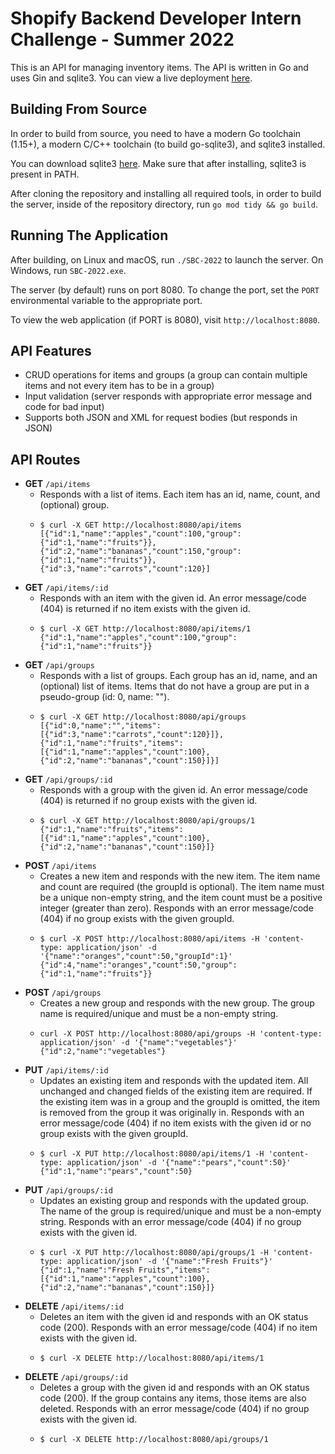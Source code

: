 # Shopify Backend Developer Intern Challenge - Summer 2022
This is an API for managing inventory items. The API is written in Go and uses Gin and sqlite3. You can view a live deployment [here](#).

## Building From Source
In order to build from source, you need to have a modern Go toolchain (1.15+), a modern C/C++ toolchain (to build go-sqlite3), and sqlite3 installed.

You can download sqlite3 [here](https://www.sqlite.org/download.html). Make sure that after installing, sqlite3 is present in PATH.

After cloning the repository and installing all required tools, in order to build the server, inside of the repository directory, run `go mod tidy && go build`.

## Running The Application
After building, on Linux and macOS, run `./SBC-2022` to launch the server. On Windows, run `SBC-2022.exe`. 

The server (by default) runs on port 8080. To change the port, set the `PORT` environmental variable to the appropriate port.

To view the web application (if PORT is 8080), visit `http://localhost:8080`.

## API Features
- CRUD operations for items and groups (a group can contain multiple items and not every item has to be in a group)
- Input validation (server responds with appropriate error message and code for bad input)
- Supports both JSON and XML for request bodies (but responds in JSON)

## API Routes
- **GET** `/api/items`
  - Responds with a list of items. Each item has an id, name, count, and (optional) group.
  - ```
    $ curl -X GET http://localhost:8080/api/items
    [{"id":1,"name":"apples","count":100,"group":{"id":1,"name":"fruits"}},{"id":2,"name":"bananas","count":150,"group":{"id":1,"name":"fruits"}},{"id":3,"name":"carrots","count":120}]
    ```
- **GET** `/api/items/:id`
  - Responds with an item with the given id. An error message/code (404) is returned if no item exists with the given id.
  - ```
    $ curl -X GET http://localhost:8080/api/items/1
    {"id":1,"name":"apples","count":100,"group":{"id":1,"name":"fruits"}}
    ```
- **GET** `/api/groups`
  - Responds with a list of groups. Each group has an id, name, and an (optional) list of items. Items that do not have a group are put in a pseudo-group (id: 0, name: "").
  - ```
    $ curl -X GET http://localhost:8080/api/groups
    [{"id":0,"name":"","items":[{"id":3,"name":"carrots","count":120}]},{"id":1,"name":"fruits","items":[{"id":1,"name":"apples","count":100},{"id":2,"name":"bananas","count":150}]}]
    ```
- **GET** `/api/groups/:id`
  - Responds with a group with the given id. An error message/code (404) is returned if no group exists with the given id.
  - ```
    $ curl -X GET http://localhost:8080/api/groups/1
    {"id":1,"name":"fruits","items":[{"id":1,"name":"apples","count":100},{"id":2,"name":"bananas","count":150}]}
    ```
- **POST** `/api/items`
  - Creates a new item and responds with the new item. The item name and count are required (the groupId is optional). The item name must be a unique non-empty string, and the item count must be a positive integer (greater than zero). Responds with an error message/code (404) if no group exists with the given groupId.
  - ```
    $ curl -X POST http://localhost:8080/api/items -H 'content-type: application/json' -d '{"name":"oranges","count":50,"groupId":1}'
    {"id":4,"name":"oranges","count":50,"group":{"id":1,"name":"fruits"}}
    ```
- **POST** `/api/groups`
  - Creates a new group and responds with the new group. The group name is required/unique and must be a non-empty string.
  - ```
    curl -X POST http://localhost:8080/api/groups -H 'content-type: application/json' -d '{"name":"vegetables"}'
    {"id":2,"name":"vegetables"}
    ```
- **PUT** `/api/items/:id`
  - Updates an existing item and responds with the updated item. All unchanged and changed fields of the existing item are required. If the existing item was in a group and the groupId is omitted, the item is removed from the group it was originally in. Responds with an error message/code (404) if no item exists with the given id or no group exists with the given groupId.
  - ```
    $ curl -X PUT http://localhost:8080/api/items/1 -H 'content-type: application/json' -d '{"name":"pears","count":50}'
    {"id":1,"name":"pears","count":50}
    ```
- **PUT** `/api/groups/:id`
  - Updates an existing group and responds with the updated group. The name of the group is required/unique and must be a non-empty string. Responds with an error message/code (404) if no group exists with the given id.
  - ```
    $ curl -X PUT http://localhost:8080/api/groups/1 -H 'content-type: application/json' -d '{"name":"Fresh Fruits"}'
    {"id":1,"name":"Fresh Fruits","items":[{"id":1,"name":"apples","count":100},{"id":2,"name":"bananas","count":150}]}
    ```
- **DELETE** `/api/items/:id`
  - Deletes an item with the given id and responds with an OK status code (200). Responds with an error message/code (404) if no item exists with the given id.
  - ```
    $ curl -X DELETE http://localhost:8080/api/items/1
    ```
- **DELETE** `/api/groups/:id`
  - Deletes a group with the given id and responds with an OK status code (200). If the group contains any items, those items are also deleted. Responds with an error message/code (404) if no group exists with the given id.
  - ```
    $ curl -X DELETE http://localhost:8080/api/groups/1
    ```
